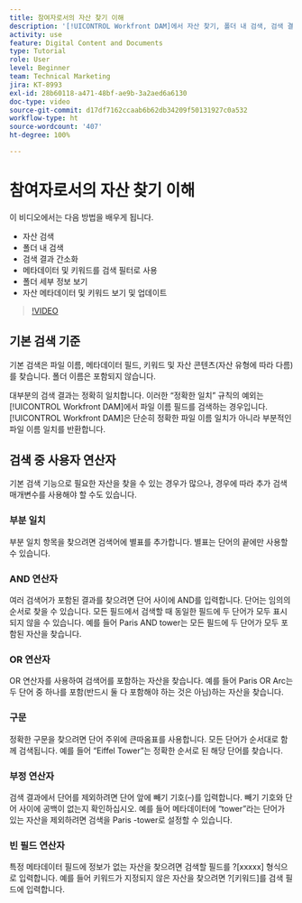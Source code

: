 ```yaml
---
title: 참여자로서의 자산 찾기 이해
description: '[!UICONTROL Workfront DAM]에서 자산 찾기, 폴더 내 검색, 검색 결과 간소화, 메타데이터 및 키워드를 검색 필터로 사용하는 방법에 대해 알아봅니다.'
activity: use
feature: Digital Content and Documents
type: Tutorial
role: User
level: Beginner
team: Technical Marketing
jira: KT-8993
exl-id: 28b60118-a471-48bf-ae9b-3a2aed6a6130
doc-type: video
source-git-commit: d17df7162ccaab6b62db34209f50131927c0a532
workflow-type: ht
source-wordcount: '407'
ht-degree: 100%

---
```


# 참여자로서의 자산 찾기 이해

이 비디오에서는 다음 방법을 배우게 됩니다.

* 자산 검색
* 폴더 내 검색
* 검색 결과 간소화
* 메타데이터 및 키워드를 검색 필터로 사용
* 폴더 세부 정보 보기
* 자산 메타데이터 및 키워드 보기 및 업데이트

>[!VIDEO](https://video.tv.adobe.com/v/335253/?quality=12&learn=on&enablevpops)

## 기본 검색 기준

기본 검색은 파일 이름, 메타데이터 필드, 키워드 및 자산 콘텐츠(자산 유형에 따라 다름)를 찾습니다. 폴더 이름은 포함되지 않습니다.

대부분의 검색 결과는 정확히 일치합니다. 이러한 “정확한 일치” 규칙의 예외는 [!UICONTROL Workfront DAM]에서 파일 이름 필드를 검색하는 경우입니다. [!UICONTROL Workfront DAM]은 단순히 정확한 파일 이름 일치가 아니라 부분적인 파일 이름 일치를 반환합니다.

## 검색 중 사용자 연산자

기본 검색 기능으로 필요한 자산을 찾을 수 있는 경우가 많으나, 경우에 따라 추가 검색 매개변수를 사용해야 할 수도 있습니다.

### 부분 일치

부분 일치 항목을 찾으려면 검색어에 별표를 추가합니다. 별표는 단어의 끝에만 사용할 수 있습니다.

### AND 연산자

여러 검색어가 포함된 결과를 찾으려면 단어 사이에 AND를 입력합니다. 단어는 임의의 순서로 찾을 수 있습니다. 모든 필드에서 검색할 때 동일한 필드에 두 단어가 모두 표시되지 않을 수 있습니다. 예를 들어 Paris AND tower는 모든 필드에 두 단어가 모두 포함된 자산을 찾습니다.

### OR 연산자

OR 연산자를 사용하여 검색어를 포함하는 자산을 찾습니다. 예를 들어 Paris OR Arc는 두 단어 중 하나를 포함(반드시 둘 다 포함해야 하는 것은 아님)하는 자산을 찾습니다.

### 구문

정확한 구문을 찾으려면 단어 주위에 큰따옴표를 사용합니다. 모든 단어가 순서대로 함께 검색됩니다. 예를 들어 “Eiffel Tower”는 정확한 순서로 된 해당 단어를 찾습니다.

### 부정 연산자

검색 결과에서 단어를 제외하려면 단어 앞에 빼기 기호(–)를 입력합니다. 빼기 기호와 단어 사이에 공백이 없는지 확인하십시오. 예를 들어 메타데이터에 “tower”라는 단어가 있는 자산을 제외하려면 검색을 Paris -tower로 설정할 수 있습니다.

### 빈 필드 연산자

특정 메타데이터 필드에 정보가 없는 자산을 찾으려면 검색할 필드를 ?[xxxxx] 형식으로 입력합니다. 예를 들어 키워드가 지정되지 않은 자산을 찾으려면 ?[키워드]를 검색 필드에 입력합니다.
